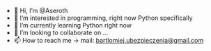 - 👋 Hi, I’m @Aseroth
- 👀 I’m interested in programming, right now Python specifically
- 🌱 I’m currently learning Python right now
- 💞️ I’m looking to collaborate on ...
- 📫 How to reach me -> mail: bartlomiej.ubezpieczenia@gmail.com

<!---
Aseroth/Aseroth is a ✨ special ✨ repository because its `README.md` (this file) appears on your GitHub profile.
You can click the Preview link to take a look at your changes.
--->
